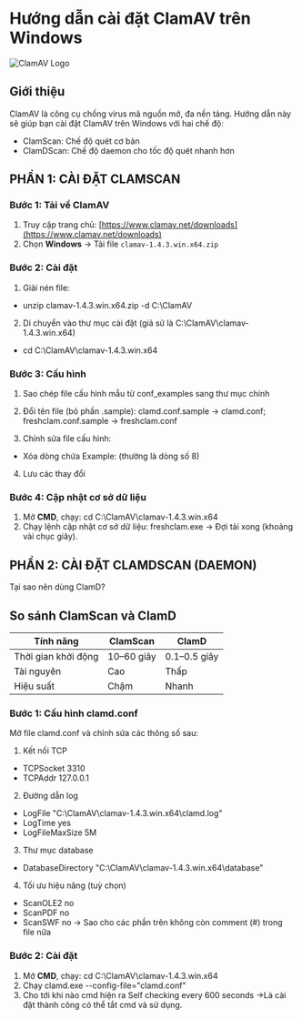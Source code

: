 # Hướng dẫn cài đặt ClamAV trên Windows

![ClamAV Logo](https://www.clamav.net/assets/clamav-trademark.png)

## Giới thiệu
ClamAV là công cụ chống virus mã nguồn mở, đa nền tảng. Hướng dẫn này sẽ giúp bạn cài đặt ClamAV trên Windows với hai chế độ:
- ClamScan: Chế độ quét cơ bản
- ClamDScan: Chế độ daemon cho tốc độ quét nhanh hơn

## PHẦN 1: CÀI ĐẶT CLAMSCAN

### Bước 1: Tải về ClamAV
1. Truy cập trang chủ: [https://www.clamav.net/downloads](https://www.clamav.net/downloads)
2. Chọn **Windows** → Tải file `clamav-1.4.3.win.x64.zip`

### Bước 2: Cài đặt

1. Giải nén file:
- unzip clamav-1.4.3.win.x64.zip -d C:\ClamAV

2. Di chuyển vào thư mục cài đặt  (giả sử là C:\ClamAV\clamav-1.4.3.win.x64)
- cd C:\ClamAV\clamav-1.4.3.win.x64

### Bước 3: Cấu hình
1. Sao chép file cấu hình mẫu từ conf_examples sang thư mục chính

2. Đổi tên file (bỏ phần .sample): clamd.conf.sample → clamd.conf; freshclam.conf.sample → freshclam.conf

3. Chỉnh sửa file cấu hình:
- Xóa dòng chứa Example: (thường là dòng số 8)

4. Lưu các thay đổi

### Bước 4: Cập nhật cơ sở dữ liệu
1. Mở **CMD**, chạy:
cd C:\ClamAV\clamav-1.4.3.win.x64
2. Chạy lệnh cập nhật cơ sở dữ liệu:
freshclam.exe → Đợi tải xong (khoảng vài chục giây).

## PHẦN 2: CÀI ĐẶT CLAMDSCAN (DAEMON)
Tại sao nên dùng ClamD?
## So sánh ClamScan và ClamD

| Tính năng             | ClamScan      | ClamD        |
|-----------------------|---------------|--------------|
| Thời gian khởi động   | 10–60 giây    | 0.1–0.5 giây |
| Tài nguyên            | Cao           | Thấp         |
| Hiệu suất             | Chậm          | Nhanh        |

### Bước 1: Cấu hình clamd.conf
Mở file clamd.conf và chỉnh sửa các thông số sau:
1. Kết nối TCP
- TCPSocket 3310
- TCPAddr 127.0.0.1

2. Đường dẫn log
- LogFile "C:\ClamAV\clamav-1.4.3.win.x64\clamd.log"
- LogTime yes
- LogFileMaxSize 5M

3. Thư mục database
- DatabaseDirectory "C:\ClamAV\clamav-1.4.3.win.x64\database"

4. Tối ưu hiệu năng (tuỳ chọn)
- ScanOLE2 no
- ScanPDF no
- ScanSWF no
-> Sao cho các phần trên không còn comment (#) trong file nữa
### Bước 2: Cài đặt
1. Mở **CMD**, chạy:
cd C:\ClamAV\clamav-1.4.3.win.x64
2. Chạy clamd.exe --config-file="clamd.conf"
3. Cho tới khi nào cmd hiện ra Self checking every 600 seconds ->Là cài đặt thành công có thể tắt cmd và sử dụng.
